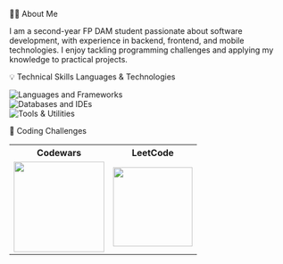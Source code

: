 👨‍🎓 About Me

I am a second-year FP DAM student passionate about software development, with experience in backend, frontend, and mobile technologies. I enjoy tackling programming challenges and applying my knowledge to practical projects.

💡 Technical Skills
Languages & Technologies
<p> 
    <img src="https://go-skill-icons.vercel.app/api/icons?i=java,spring,maven,gradle,kotlin,jetpackcompose,python,flask,c,bash,html,css" alt="Languages and Frameworks"/>
    <br>
    <img src="https://go-skill-icons.vercel.app/api/icons?i=mysql,sqlite,mongodb,idea,pycharm,eclipse,vscode" alt="Databases and IDEs"/>
    <br>
    <img src="https://go-skill-icons.vercel.app/api/icons?i=git,github,postman,docker,figma" alt="Tools & Utilities"/>
</p>

🧩 Coding Challenges
<table>
    <tr>
        <th>Codewars</th>
        <th>LeetCode</th>    
    </tr>
    <tr>        
        <td>
            <a href="https://www.codewars.com/users/Timasostima">
                <img src="https://www.codewars.com/users/Timasostima/badges/micro" width="162px">
            </a>
        </td>
        <td>
            <!-- https://leetcode-badge.vercel.app/ -->
            <a href="https://leetcode.com/u/timasostima/">
                <img src="https://img.shields.io/badge/dynamic/json?style=for-the-badge&labelColor=black&color=%23ffa116&label=Solved&query=solved&url=https%3A%2F%2Fleetcode-badge.vercel.app%2Fapi%2Fusers%2Ftimasostima&logo=leetcode&logoColor=yellow" width="142px"> 
            </a>
        </td>
    </tr>
</table>



